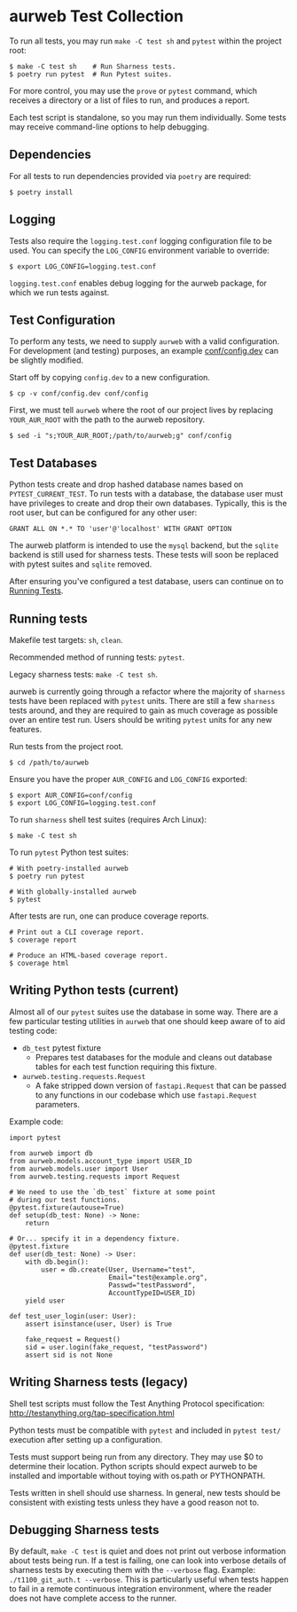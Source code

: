 aurweb Test Collection
======================

To run all tests, you may run `make -C test sh` and `pytest` within
the project root:

    $ make -C test sh    # Run Sharness tests.
    $ poetry run pytest  # Run Pytest suites.

For more control, you may use the `prove` or `pytest` command, which receives a
directory or a list of files to run, and produces a report.

Each test script is standalone, so you may run them individually. Some tests
may receive command-line options to help debugging.

Dependencies
------------

For all tests to run dependencies provided via `poetry` are required:

    $ poetry install

Logging
-------

Tests also require the `logging.test.conf` logging configuration
file to be used. You can specify the `LOG_CONFIG` environment
variable to override:

    $ export LOG_CONFIG=logging.test.conf

`logging.test.conf` enables debug logging for the aurweb package,
for which we run tests against.

Test Configuration
------------------

To perform any tests, we need to supply `aurweb` with a valid
configuration. For development (and testing) purposes, an example
[conf/config.dev](../conf/config.dev) can be slightly modified.

Start off by copying `config.dev` to a new configuration.

    $ cp -v conf/config.dev conf/config

First, we must tell `aurweb` where the root of our project
lives by replacing `YOUR_AUR_ROOT` with the path to the aurweb
repository.

    $ sed -i "s;YOUR_AUR_ROOT;/path/to/aurweb;g" conf/config

Test Databases
--------------

Python tests create and drop hashed database names based on
`PYTEST_CURRENT_TEST`. To run tests with a database, the database
user must have privileges to create and drop their own databases.
Typically, this is the root user, but can be configured for any
other user:

    GRANT ALL ON *.* TO 'user'@'localhost' WITH GRANT OPTION

The aurweb platform is intended to use the `mysql` backend, but
the `sqlite` backend is still used for sharness tests. These tests
will soon be replaced with pytest suites and `sqlite` removed.

After ensuring you've configured a test database, users can continue
on to [Running Tests](#running-tests).

Running tests
-------------

Makefile test targets: `sh`, `clean`.

Recommended method of running tests: `pytest`.

Legacy sharness tests: `make -C test sh`.

aurweb is currently going through a refactor where  the majority of
`sharness` tests have been replaced with `pytest` units. There are
still a few `sharness` tests around, and they are required to gain
as much coverage as possible over an entire test run. Users should
be writing `pytest` units for any new features.

Run tests from the project root.

    $ cd /path/to/aurweb

Ensure you have the proper `AUR_CONFIG` and `LOG_CONFIG` exported:

    $ export AUR_CONFIG=conf/config
    $ export LOG_CONFIG=logging.test.conf

To run `sharness` shell test suites (requires Arch Linux):

    $ make -C test sh

To run `pytest` Python test suites:

    # With poetry-installed aurweb
    $ poetry run pytest

    # With globally-installed aurweb
    $ pytest

After tests are run, one can produce coverage reports.

    # Print out a CLI coverage report.
    $ coverage report

    # Produce an HTML-based coverage report.
    $ coverage html

Writing Python tests (current)
------------------------------

Almost all of our `pytest` suites use the database in some way. There
are a few particular testing utilities in `aurweb` that one should
keep aware of to aid testing code:

- `db_test` pytest fixture
    - Prepares test databases for the module and cleans out database
      tables for each test function requiring this fixture.
- `aurweb.testing.requests.Request`
    - A fake stripped down version of `fastapi.Request` that can
      be passed to any functions in our codebase which use
      `fastapi.Request` parameters.

Example code:

    import pytest

    from aurweb import db
    from aurweb.models.account_type import USER_ID
    from aurweb.models.user import User
    from aurweb.testing.requests import Request

    # We need to use the `db_test` fixture at some point
    # during our test functions.
    @pytest.fixture(autouse=True)
    def setup(db_test: None) -> None:
        return

    # Or... specify it in a dependency fixture.
    @pytest.fixture
    def user(db_test: None) -> User:
        with db.begin():
            user = db.create(User, Username="test",
                             Email="test@example.org",
                             Passwd="testPassword",
                             AccountTypeID=USER_ID)
        yield user

    def test_user_login(user: User):
        assert isinstance(user, User) is True

        fake_request = Request()
        sid = user.login(fake_request, "testPassword")
        assert sid is not None

Writing Sharness tests (legacy)
-------------------------------

Shell test scripts must follow the Test Anything Protocol specification:
http://testanything.org/tap-specification.html

Python tests must be compatible with `pytest` and included in `pytest test/`
execution after setting up a configuration.

Tests must support being run from any directory. They may use $0 to determine
their location. Python scripts should expect aurweb to be installed and
importable without toying with os.path or PYTHONPATH.

Tests written in shell should use sharness. In general, new tests should be
consistent with existing tests unless they have a good reason not to.

Debugging Sharness tests
---------------

By default, `make -C test` is quiet and does not print out verbose information
about tests being run. If a test is failing, one can look into verbose details
of sharness tests by executing them with the `--verbose` flag. Example:
`./t1100_git_auth.t --verbose`. This is particularly useful when tests happen
to fail in a remote continuous integration environment, where the reader does
not have complete access to the runner.
